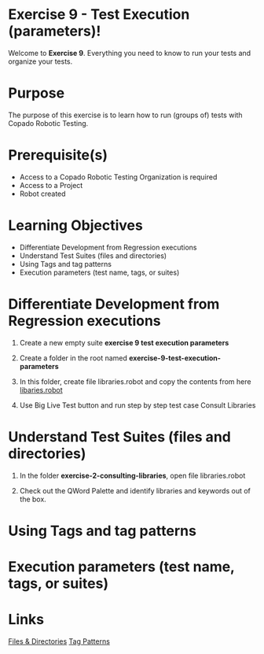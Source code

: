 # Exercise 9 - Test Execution (parameters)!

Welcome to **Exercise 9**. Everything you need to know to run your tests and organize your tests.

# Purpose

The purpose of this exercise is to learn how to run (groups of) tests with Copado Robotic Testing.

# Prerequisite(s)

- Access to a Copado Robotic Testing Organization is required
- Access to a Project
- Robot created

# Learning Objectives

- Differentiate Development from Regression executions
- Understand Test Suites (files and directories)
- Using Tags and tag patterns
- Execution parameters (test name, tags, or suites)

# Differentiate Development from Regression executions

1. Create a new empty suite **exercise 9 test execution parameters**

2. Create a folder in the root named **exercise-9-test-execution-parameters**

3. In this folder, create file libraries.robot and copy the contents from here [libaries.robot](https://bitbucket.org/copado-robotic-testing/training-exercises/raw/582f5c6ce20adf223d58b2f12f3b97073e7f93c0/exercise-2-consulting-libraries/libraries.robot)

4. Use Big Live Test button and run step by step test case Consult Libraries

# Understand Test Suites (files and directories)

1. In the folder **exercise-2-consulting-libraries**, open file libraries.robot

2. Check out the QWord Palette and identify libraries and keywords out of the box.

# Using Tags and tag patterns

# Execution parameters (test name, tags, or suites)

# Links
[Files & Directories](https://robotframework.org/robotframework/latest/RobotFrameworkUserGuide.html#files-and-directories)
[Tag Patterns](https://robotframework.org/robotframework/latest/RobotFrameworkUserGuide.html#tag-patterns)